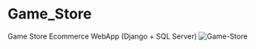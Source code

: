 # Game_Store
Game Store Ecommerce WebApp (Django + SQL Server)
![Game-Store](https://github.com/user-attachments/assets/f2bc1dc1-9f63-480c-bcd6-e1942cd198af)
